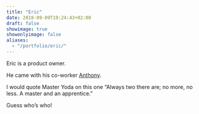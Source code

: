 ```yaml
---
title: "Eric"
date: 2018-09-09T19:24:43+02:00
draft: false
showimage: true
showonlyimage: false
aliases:
  - "/portfolio/eric/"
---
```

Eric is a product owner.

He came with his co-worker [Anthony](/portfolio/atam17/anthony/).

I would quote Master Yoda on this one “Always two there are; no more, no less. A master and an apprentice.”

Guess who’s who!
